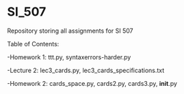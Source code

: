 # SI_507
Repository storing all assignments for SI 507

Table of Contents:

-Homework 1: ttt.py, syntaxerrors-harder.py

-Lecture 2: lec3_cards.py, lec3_cards_specifications.txt

-Homework 2: cards_space.py, cards2.py, cards3.py, __init__.py
